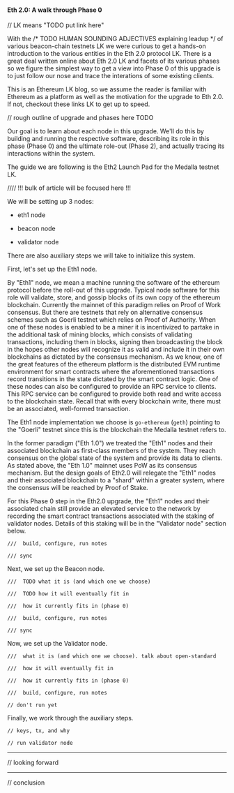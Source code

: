 #### Eth 2.0: A walk through Phase 0

// LK means "TODO put link here"

With the /* TODO HUMAN SOUNDING ADJECTIVES explaining leadup */ of various beacon-chain testnets LK we were curious to get a hands-on introduction to the various entities in the Eth 2.0 protocol LK. There is a great deal written online about Eth 2.0 LK and facets of its various phases so we figure the simplest way to get a view into Phase 0 of this upgrade is to just follow our nose and trace the interations of some existing clients. 

This is an Ethereum LK blog, so we assume the reader is familiar with Ethereum as a platform as well as the motivation for the upgrade to Eth 2.0. If not, checkout these links LK to get up to speed.

// rough outline of upgrade and phases here TODO

Our goal is to learn about each node in this upgrade. We'll do this by building and running the respective software, describing its role in this phase (Phase 0) and the ultimate role-out (Phase 2), and actually tracing its interactions within the system.

The guide we are following is the Eth2 Launch Pad for the Medalla testnet LK.

//// !!! bulk of article will be focused here !!!

We will be setting up 3 nodes:

- eth1 node

- beacon node

- validator node

There are also auxiliary steps we will take to initialize this system. 

First, let's set up the Eth1 node.

By "Eth1" node, we mean a machine running the software of the ethereum protocol before the roll-out of this upgrade. Typical node software for this role will validate, store, and gossip blocks of its own copy of the ethereum blockchain. Currently the mainnet of this paradigm relies on Proof of Work consensus. But there are testnets that rely on alternative consensus schemes such as Goerli testnet which relies on Proof of Authority. When one of these nodes is enabled to be a miner it is incentivized to partake in the additional task of mining blocks, which consists of validating transactions, including them in blocks, signing then broadcasting the block in the hopes other nodes will recognize it as valid and include it in their own blockchains as dictated by the consensus mechanism. As we know, one of the great features of the ethereum platform is the distributed EVM runtime environment for smart contracts where the aforementioned transactions record transitions in the state dictated by the smart contract logic. One of these nodes can also be configured to provide an RPC service to clients. This RPC service can be configured to provide both read and write access to the blockchain state. Recall that with every blockchain write, there must be an associated, well-formed transaction.

The Eth1 node implementation we choose is `go-ethereum` (`geth`) pointing to the "Goerli" testnet since this is the blockchain the Medalla testnet refers to. 

In the former paradigm ("Eth 1.0") we treated the "Eth1" nodes and their associated blockchain as first-class members of the system. They reach consensus on the global state of the system and provide its data to clients. As stated above, the "Eth 1.0" mainnet uses PoW as its consensus mechanism. But the design goals of Eth2.0 will relegate the "Eth1" nodes and their associated blockchain to a "shard" within a greater system, where the consensus will be reached by Proof of Stake.

For this Phase 0 step in the Eth2.0 upgrade, the "Eth1" nodes and their associated chain still provide an elevated service to the network by recording the smart contract transactions associated with the staking of validator nodes. Details of this staking will be in the "Validator node" section below. 

	///  build, configure, run notes

	/// sync

Next, we set up the Beacon node.

	///  TODO what it is (and which one we choose)

	///  TODO how it will eventually fit in

	///  how it currently fits in (phase 0)

	///  build, configure, run notes

	/// sync


Now, we set up the Validator node.

	///  what it is (and which one we choose). talk about open-standard

	///  how it will eventually fit in

	///  how it currently fits in (phase 0)

	///  build, configure, run notes

	// don't run yet

Finally, we work through the auxiliary steps.
 
	// keys, tx, and why

	// run validator node

---

// looking forward

---

// conclusion

